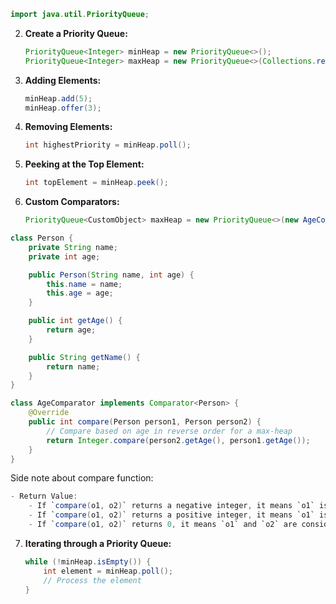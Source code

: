    ```java
   import java.util.PriorityQueue;
   ```

2. **Create a Priority Queue:**
   ```java
   PriorityQueue<Integer> minHeap = new PriorityQueue<>();
   PriorityQueue<Integer> maxHeap = new PriorityQueue<>(Collections.reverseOrder());
   ```

3. **Adding Elements:**
   ```java
   minHeap.add(5);
   minHeap.offer(3);
   ```

4. **Removing Elements:**
   ```java
   int highestPriority = minHeap.poll();
   ```

5. **Peeking at the Top Element:**
   ```java
   int topElement = minHeap.peek();
   ```

6. **Custom Comparators:**
   ```java
   PriorityQueue<CustomObject> maxHeap = new PriorityQueue<>(new AgeComparator());
   ```

```java
class Person {
    private String name;
    private int age;

    public Person(String name, int age) {
        this.name = name;
        this.age = age;
    }

    public int getAge() {
        return age;
    }

    public String getName() {
        return name;
    }
}

class AgeComparator implements Comparator<Person> {
    @Override
    public int compare(Person person1, Person person2) {
        // Compare based on age in reverse order for a max-heap
        return Integer.compare(person2.getAge(), person1.getAge());
    }
}
```
Side note about compare function:
```java
- Return Value:
    - If `compare(o1, o2)` returns a negative integer, it means `o1` is considered "smaller" or "comes before" `o2` in the ordering you define.
    - If `compare(o1, o2)` returns a positive integer, it means `o1` is considered "larger" or "comes after" `o2`.
    - If `compare(o1, o2)` returns 0, it means `o1` and `o2` are considered equal in the ordering.
```

7. **Iterating through a Priority Queue:**
   ```java
   while (!minHeap.isEmpty()) {
       int element = minHeap.poll();
       // Process the element
   }
   ```

